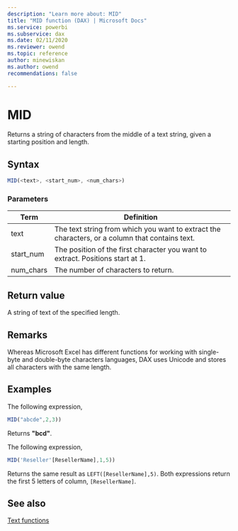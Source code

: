 ```yaml
---
description: "Learn more about: MID"
title: "MID function (DAX) | Microsoft Docs"
ms.service: powerbi 
ms.subservice: dax 
ms.date: 02/11/2020
ms.reviewer: owend
ms.topic: reference
author: minewiskan
ms.author: owend 
recommendations: false

---
```

# MID

Returns a string of characters from the middle of a text string, given a starting position and length.  
  
## Syntax  
  
```js
MID(<text>, <start_num>, <num_chars>)  
```
  
### Parameters  
  
|Term|Definition|  
|--------|--------------|  
|text|The text string from which you want to extract the characters, or a column that contains text.|  
|start_num|The position of the first character you want to extract. Positions start at 1.|  
|num_chars|The number of characters to return.|  
  
## Return value
A string of text of the specified length.  
  
## Remarks

Whereas Microsoft Excel has different functions for working with single-byte and double-byte characters languages, DAX uses Unicode and stores all characters with the same length.  
  
## Examples  

The following expression,

```js
MID("abcde",2,3))
```

Returns **"bcd"**.

The following expression,

```js
MID('Reseller'[ResellerName],1,5))
```

Returns the same result as `LEFT([ResellerName],5)`. Both expressions return the first 5 letters of column, `[ResellerName]`.
  
## See also

[Text functions](text-functions-dax.md)  
